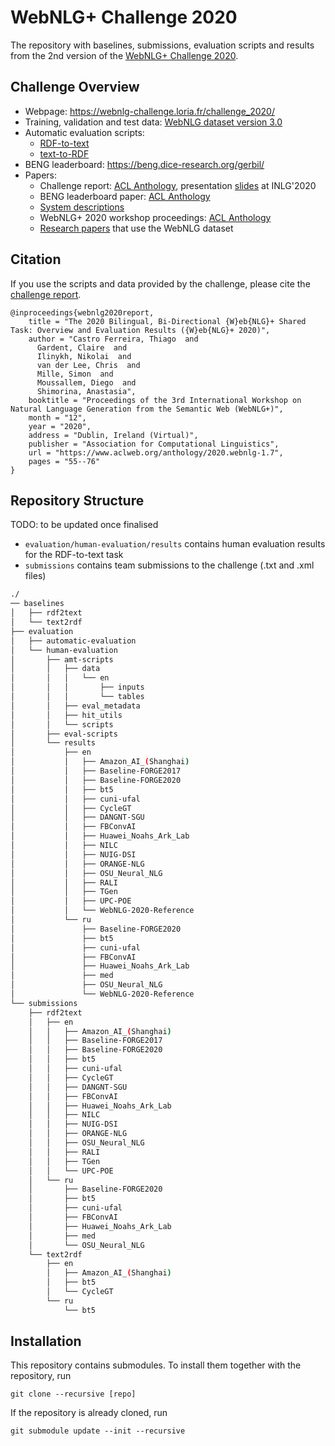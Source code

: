 # WebNLG+ Challenge 2020

The repository with baselines, submissions, evaluation scripts and results from the 2nd version of the [WebNLG+ Challenge 2020](https://webnlg-challenge.loria.fr/challenge_2020/).

## Challenge Overview

* Webpage: <https://webnlg-challenge.loria.fr/challenge_2020/>
* Training, validation and test data: [WebNLG dataset version 3.0](https://gitlab.com/shimorina/webnlg-dataset/-/tree/master/release_v3.0)
* Automatic evaluation scripts:
	* [RDF-to-text](https://github.com/WebNLG/GenerationEval)
	* [text-to-RDF](https://github.com/WebNLG/WebNLG-Text-to-triples)
* BENG leaderboard: <https://beng.dice-research.org/gerbil/>
* Papers:
	* Challenge report: [ACL Anthology](https://www.aclweb.org/anthology/2020.webnlg-1.7/), presentation [slides](https://webnlg-challenge.loria.fr/files/WebNLG-2020-Presentation.pdf) at INLG'2020
	* BENG leaderboard paper: [ACL Anthology](https://www.aclweb.org/anthology/2020.webnlg-1.3/)
	* [System descriptions](./submissions#participant-overview)
	* WebNLG+ 2020 workshop proceedings: [ACL Anthology](https://www.aclweb.org/anthology/volumes/2020.webnlg-1/)
	* [Research papers](https://webnlg-challenge.loria.fr/research/) that use the WebNLG dataset

## Citation
If you use the scripts and data provided by the challenge, please cite the [challenge report](https://www.aclweb.org/anthology/2020.webnlg-1.7/).

```
@inproceedings{webnlg2020report,
    title = "The 2020 Bilingual, Bi-Directional {W}eb{NLG}+ Shared Task: Overview and Evaluation Results ({W}eb{NLG}+ 2020)",
    author = "Castro Ferreira, Thiago  and
      Gardent, Claire  and
      Ilinykh, Nikolai  and
      van der Lee, Chris  and
      Mille, Simon  and
      Moussallem, Diego  and
      Shimorina, Anastasia",
    booktitle = "Proceedings of the 3rd International Workshop on Natural Language Generation from the Semantic Web (WebNLG+)",
    month = "12",
    year = "2020",
    address = "Dublin, Ireland (Virtual)",
    publisher = "Association for Computational Linguistics",
    url = "https://www.aclweb.org/anthology/2020.webnlg-1.7",
    pages = "55--76"
}
```

## Repository Structure

TODO: to be updated once finalised

* `evaluation/human-evaluation/results` contains human evaluation results for the RDF-to-text task
* `submissions` contains team submissions to the challenge (.txt and .xml files)


```bash
./
── baselines
│   ├── rdf2text
│   └── text2rdf
├── evaluation
│   ├── automatic-evaluation
│   └── human-evaluation
│       ├── amt-scripts
│       │   ├── data
│       │   │   └── en
│       │   │       ├── inputs
│       │   │       └── tables
│       │   ├── eval_metadata
│       │   ├── hit_utils
│       │   └── scripts
│       ├── eval-scripts
│       └── results
│           ├── en
│           │   ├── Amazon_AI_(Shanghai)
│           │   ├── Baseline-FORGE2017
│           │   ├── Baseline-FORGE2020
│           │   ├── bt5
│           │   ├── cuni-ufal
│           │   ├── CycleGT
│           │   ├── DANGNT-SGU
│           │   ├── FBConvAI
│           │   ├── Huawei_Noahs_Ark_Lab
│           │   ├── NILC
│           │   ├── NUIG-DSI
│           │   ├── ORANGE-NLG
│           │   ├── OSU_Neural_NLG
│           │   ├── RALI
│           │   ├── TGen
│           │   ├── UPC-POE
│           │   └── WebNLG-2020-Reference
│           └── ru
│               ├── Baseline-FORGE2020
│               ├── bt5
│               ├── cuni-ufal
│               ├── FBConvAI
│               ├── Huawei_Noahs_Ark_Lab
│               ├── med
│               ├── OSU_Neural_NLG
│               └── WebNLG-2020-Reference
└── submissions
    ├── rdf2text
    │   ├── en
    │   │   ├── Amazon_AI_(Shanghai)
    │   │   ├── Baseline-FORGE2017
    │   │   ├── Baseline-FORGE2020
    │   │   ├── bt5
    │   │   ├── cuni-ufal
    │   │   ├── CycleGT
    │   │   ├── DANGNT-SGU
    │   │   ├── FBConvAI
    │   │   ├── Huawei_Noahs_Ark_Lab
    │   │   ├── NILC
    │   │   ├── NUIG-DSI
    │   │   ├── ORANGE-NLG
    │   │   ├── OSU_Neural_NLG
    │   │   ├── RALI
    │   │   ├── TGen
    │   │   └── UPC-POE
    │   └── ru
    │       ├── Baseline-FORGE2020
    │       ├── bt5
    │       ├── cuni-ufal
    │       ├── FBConvAI
    │       ├── Huawei_Noahs_Ark_Lab
    │       ├── med
    │       └── OSU_Neural_NLG
    └── text2rdf
        ├── en
        │   ├── Amazon_AI_(Shanghai)
        │   ├── bt5
        │   └── CycleGT
        └── ru
            └── bt5
```

## Installation

This repository contains submodules. To install them together with the repository, run

```
git clone --recursive [repo]
```

If the repository is already cloned, run

```
git submodule update --init --recursive
```
